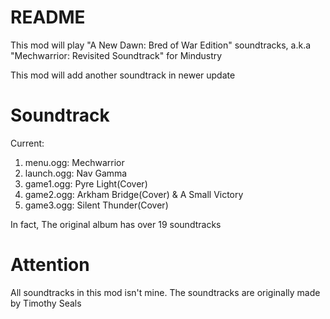 # README
This mod will play "A  New  Dawn: Bred of War Edition" soundtracks, a.k.a "Mechwarrior: Revisited Soundtrack" for Mindustry

This mod will add another soundtrack in newer update
# Soundtrack
Current:
1. menu.ogg: Mechwarrior
2. launch.ogg: Nav Gamma
3. game1.ogg: Pyre Light(Cover)
4. game2.ogg: Arkham Bridge(Cover) & A Small Victory
5. game3.ogg: Silent Thunder(Cover)

In fact, The original album has over 19 soundtracks
# Attention
All soundtracks in this mod isn't mine. The soundtracks are originally made by Timothy Seals
